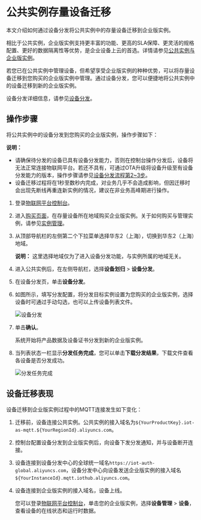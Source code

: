 # 公共实例存量设备迁移

本文介绍如何通过设备分发将公共实例中的存量设备迁移到企业版实例。

相比于公共实例，企业版实例支持更丰富的功能、更高的SLA保障、更灵活的规格配置、更好的数据隔离性等优势，是企业设备上云的首选。详情请参见[公共实例与企业版实例](/cn.zh-CN/.mdsection_bks_kjn_7um)。

若您已在公共实例中管理设备，但希望享受企业版实例的种种优势，可以将存量设备迁移到您购买的企业版实例中管理。通过设备分发，您可以便捷地将公共实例中的设备迁移到新的企业版实例。

设备分发详细信息，请参见[设备分发](/cn.zh-CN/设备管理/设备划归/设备分发.md)。

## 操作步骤

将公共实例中的设备分发到您购买的企业版实例，操作步骤如下：

**说明：**

-   请确保待分发的设备已具有设备分发能力，否则在控制台操作分发后，设备将无法正常连接物联网平台。若还不具有，可通过OTA升级将设备升级至有设备分发能力的版本，操作步骤请参见[设备分发流程第2~3步](/cn.zh-CN/设备管理/设备划归/设备分发.md)。
-   设备迁移过程将在1秒至数秒内完成，对业务几乎不会造成影响，但因迁移时会出现先断线再重连新实例的情况，建议在非业务高峰期进行操作。

1.  登录[物联网平台控制台](http://iot.console.aliyun.com/)。

2.  进入[购买页面](https://common-buy.aliyun.com/?commodityCode=iot_instc_public_cn)，在存量设备所在地域购买企业版实例。关于如何购买与管理实例，请参见[实例管理](/cn.zh-CN/.md)。

3.  从顶部导航栏的左侧第二个下拉菜单选择华东2（上海），切换到华东2（上海）地域。

    **说明：** 这里选择地域仅为了进入设备分发功能，与实例所属的地域无关。

4.  进入公共实例后，在左侧导航栏，选择**设备划归** \> **设备分发**。

5.  在设备分发页，单击**设备分发**。

6.  如图所示，填写分发配置，将分发目标实例设置为您购买的企业版实例，选择设备时可通过手动勾选，也可以上传设备列表文件。

    ![设备分发](https://static-aliyun-doc.oss-accelerate.aliyuncs.com/assets/img/zh-CN/4049673061/p176708.png)

7.  单击**确认**。

    系统开始将产品数据及设备证书分发到新的企业版实例。

8.  当列表状态一栏显示**分发任务完成**，您可以单击**下载分发结果**，下载文件查看各设备是否分发成功。

    ![分发任务完成](https://static-aliyun-doc.oss-accelerate.aliyuncs.com/assets/img/zh-CN/9257649951/p140808.png)


## 设备迁移表现

设备迁移到企业版实例过程中的MQTT连接发生如下变化：

1.  迁移前，设备连接公共实例。公共实例的接入域名为`${YourProductKey}.iot-as-mqtt.${YourRegionId}.aliyuncs.com`。
2.  控制台配置设备分发到企业版实例后，向设备下发分发通知，并与设备断开连接。
3.  设备连接到设备分发中心的全球统一域名`https://iot-auth-global.aliyuncs.com`，设备分发中心向设备发送企业版实例的接入域名`${YourInstanceId}.mqtt.iothub.aliyuncs.com`。
4.  设备连接到企业版实例的接入域名，设备上线。

    您可以登录[物联网平台控制台](http://iot.console.aliyun.com/)，单击您的企业版实例，选择**设备管理** \> **设备**，查看设备的在线状态和运行时数据。


